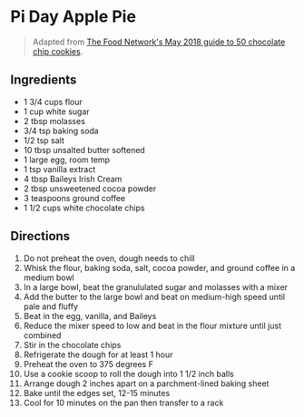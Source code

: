 # Pi Day Apple Pie

> Adapted from [The Food Network's May 2018 guide to 50 chocolate chip cookies](https://www.foodnetwork.com/recipes/packages/baking-guide/cookies-and-bars/50-chocolate-chip-cookies).

## Ingredients 

* 1 3/4 cups flour
* 1 cup white sugar
* 2 tbsp molasses
* 3/4 tsp baking soda
* 1/2 tsp salt
* 10 tbsp unsalted butter softened
* 1 large egg, room temp
* 1 tsp vanilla extract
* 4 tbsp Baileys Irish Cream
* 2 tbsp unsweetened cocoa powder
* 3 teaspoons ground coffee
* 1 1/2 cups white chocolate chips


## Directions

1. Do not preheat the oven, dough needs to chill
1. Whisk the flour, baking soda, salt, cocoa powder, and ground coffee in a medium bowl
1. In a large bowl, beat the granululated sugar and molasses with a mixer
1. Add the butter to the large bowl and beat on medium-high speed until pale and fluffy
1. Beat in the egg, vanilla, and Baileys
1. Reduce the mixer speed to low and beat in the flour mixture until just combined
1. Stir in the chocolate chips
1. Refrigerate the dough for at least 1 hour
1. Preheat the oven to 375 degrees F
1. Use a cookie scoop to roll the dough into 1 1/2 inch balls
1. Arrange dough 2 inches apart on a parchment-lined baking sheet
1. Bake until the edges set, 12-15 minutes
1. Cool for 10 minutes on the pan then transfer to a rack
